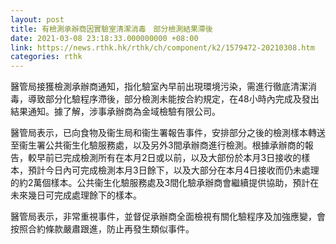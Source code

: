 ```yaml
---
layout: post
title: 有檢測承辦商因實驗室清潔消毒　部分檢測結果滯後
date: 2021-03-08 23:18:33.000000000 +08:00
link: https://news.rthk.hk/rthk/ch/component/k2/1579472-20210308.htm
categories: rthk
---
```


醫管局接獲檢測承辦商通知，指化驗室內早前出現環境污染，需進行徹底清潔消毒，導致部分化驗程序滯後，部分檢測未能按合約規定，在48小時內完成及發出結果通知。據了解，涉事承辦商為金域檢驗有限公司。

醫管局表示，已向食物及衞生局和衞生署報告事件，安排部分之後的檢測樣本轉送至衞生署公共衞生化驗服務處，以及另外3間承辦商進行檢測。根據承辦商的報告，較早前已完成檢測所有在本月2日或以前，以及大部份於本月3日接收的樣本，預計今日內可完成檢測本月3日餘下，以及大部分在本月4日接收而仍未處理的約2萬個樣本。公共衞生化驗服務處及3間化驗承辦商會繼續提供協助，預計在未來幾日可完成處理餘下的樣本。

醫管局表示，非常重視事件，並督促承辦商全面檢視有關化驗程序及加強應變，會按照合約條款嚴肅跟進，防止再發生類似事件。
